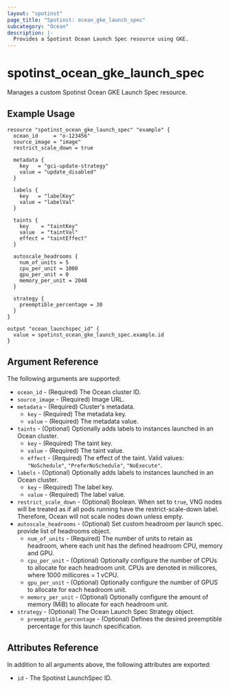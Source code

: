 ```yaml
---
layout: "spotinst"
page_title: "Spotinst: ocean_gke_launch_spec"
subcategory: "Ocean"
description: |-
  Provides a Spotinst Ocean Launch Spec resource using GKE.
---
```


# spotinst\_ocean\_gke\_launch\_spec

Manages a custom Spotinst Ocean GKE Launch Spec resource.

## Example Usage

```hcl
resource "spotinst_ocean_gke_launch_spec" "example" {
  ocean_id     = "o-123456"
  source_image = "image"
  restrict_scale_down = true

  metadata {
    key   = "gci-update-strategy"
    value = "update_disabled"
  }
  
  labels {
    key   = "labelKey"
    value = "labelVal"
  }
  
  taints {
    key    = "taintKey"
    value  = "taintVal"
    effect = "taintEffect"
  }
  
  autoscale_headrooms {
    num_of_units = 5
    cpu_per_unit = 1000
    gpu_per_unit = 0
    memory_per_unit = 2048
  }

  strategy {
    preemptible_percentage = 30
  }
}
```
```
output "ocean_launchspec_id" {
  value = spotinst_ocean_gke_launch_spec.example.id
}
```

## Argument Reference

The following arguments are supported:

* `ocean_id` - (Required) The Ocean cluster ID. 
* `source_image` - (Required) Image URL.
* `metadata` - (Required) Cluster's metadata.
    * `key` - (Required) The metadata key.
    * `value` - (Required) The metadata value.
* `taints` - (Optional) Optionally adds labels to instances launched in an Ocean cluster.
    * `key` - (Required) The taint key.
    * `value` - (Required) The taint value.
    * `effect` - (Required) The effect of the taint. Valid values: `"NoSchedule"`, `"PreferNoSchedule"`, `"NoExecute"`.
* `labels` - (Optional) Optionally adds labels to instances launched in an Ocean cluster.
    * `key` - (Required) The label key.
    * `value` - (Required) The label value.
* `restrict_scale_down` - (Optional) Boolean. When set to `true`, VNG nodes will be treated as if all pods running have the restrict-scale-down label. Therefore, Ocean will not scale nodes down unless empty.
* `autoscale_headrooms` - (Optional) Set custom headroom per launch spec. provide list of headrooms object.
    * `num_of_units` - (Required) The number of units to retain as headroom, where each unit has the defined headroom CPU, memory and GPU.
    * `cpu_per_unit` - (Optional) Optionally configure the number of CPUs to allocate for each headroom unit. CPUs are denoted in millicores, where 1000 millicores = 1 vCPU.
    * `gpu_per_unit` - (Optional) Optionally configure the number of GPUS to allocate for each headroom unit.
    * `memory_per_unit` - (Optional) Optionally configure the amount of memory (MiB) to allocate for each headroom unit.
* `strategy` - (Optional) The Ocean Launch Spec Strategy object.
    * `preemptible_percentage` - (Optional) Defines the desired preemptible percentage for this launch specification.


## Attributes Reference

In addition to all arguments above, the following attributes are exported:
* `id` - The Spotinst LaunchSpec ID.